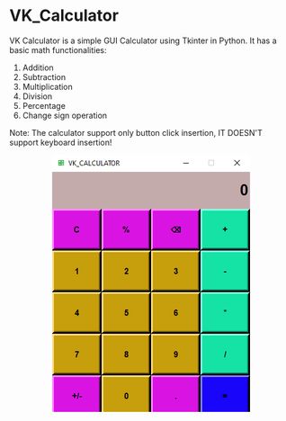 # VK_Calculator
VK Calculator is a simple GUI Calculator using Tkinter in Python. It has a basic math functionalities:
1. Addition
2. Subtraction
3. Multiplication
4. Division
5. Percentage
6. Change sign operation

Note: The calculator support only button click insertion, IT DOESN'T support keyboard insertion!

<p align="center">
  <img src="images/VK%20Calculator.png">
</p>
